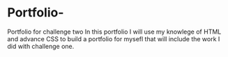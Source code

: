 # Portfolio-
Portfolio for challenge two
In this portfolio I will use my knowlege of HTML and advance CSS to build a portfolio for mysefl that will include the work I did with challenge one.
